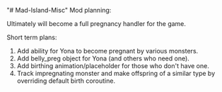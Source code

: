 "# Mad-Island-Misc" 
Mod planning:

Ultimately will become a full pregnancy handler for the game.

Short term plans:

1. Add ability for Yona to become pregnant by various monsters.
2. Add belly_preg object for Yona (and others who need one).
3. Add birthing animation/placeholder for those who don't have one.
4. Track impregnating monster and make offspring of a similar type by overriding default birth coroutine.
